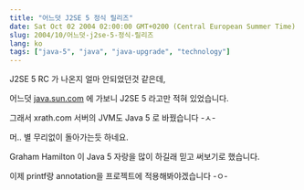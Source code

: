 ```yaml
---
title: "어느덧 J2SE 5 정식 릴리즈"
date: Sat Oct 02 2004 02:00:00 GMT+0200 (Central European Summer Time)
slug: 2004/10/어느덧-j2se-5-정식-릴리즈
lang: ko
tags: ["java-5", "java", "java-upgrade", "technology"]
---
```


J2SE 5 RC 가 나온지 얼마 안되었던것 같은데,

어느덧 [java.sun.com](http://java.sun.com) 에 가보니 J2SE 5 라고만 적혀 있었습니다.

그래서 xrath.com 서버의 JVM도 Java 5 로 바꿨습니다 -ㅅ-

머.. 별 무리없이 돌아가는듯 하네요. 

Graham Hamilton 이 Java 5 자랑을 많이 하길래 믿고 써보기로 했습니다.

이제 printf랑 annotation을 프로젝트에 적용해봐야겠습니다 -ㅇ-
